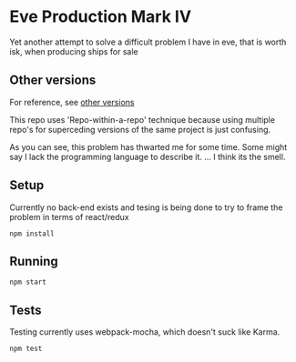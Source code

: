 # Eve Production Mark IV
Yet another attempt to solve a difficult problem I have in eve, that is worth isk, when producing ships for sale

## Other versions
For reference, see [other versions](https://github.com/mrgenixus/eve_production/tags)

This repo uses 'Repo-within-a-repo' technique because using multiple repo's for superceding versions of the same project is just confusing.

As you can see, this problem has thwarted me for some time.
Some might say I lack the programming language to describe it.  ... I think its the smell.

## Setup
  Currently no back-end exists and tesing is being done to try to frame the problem in terms of react/redux

  ```
  npm install
  ```
  
## Running
```
npm start
```

## Tests

Testing currently uses webpack-mocha, which doesn't suck like Karma.

```
npm test
```
